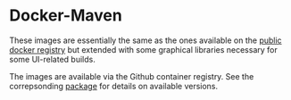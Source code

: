 # Docker-Maven

These images are essentially the same as the ones available on the [public docker registry](https://hub.docker.com/_/maven) but extended with some graphical libraries necessary for some UI-related builds.

The images are available via the Github container registry. See the correpsonding [package](https://github.com/orgs/MDSD-Tools/packages/container/package/maven) for details on available versions.
